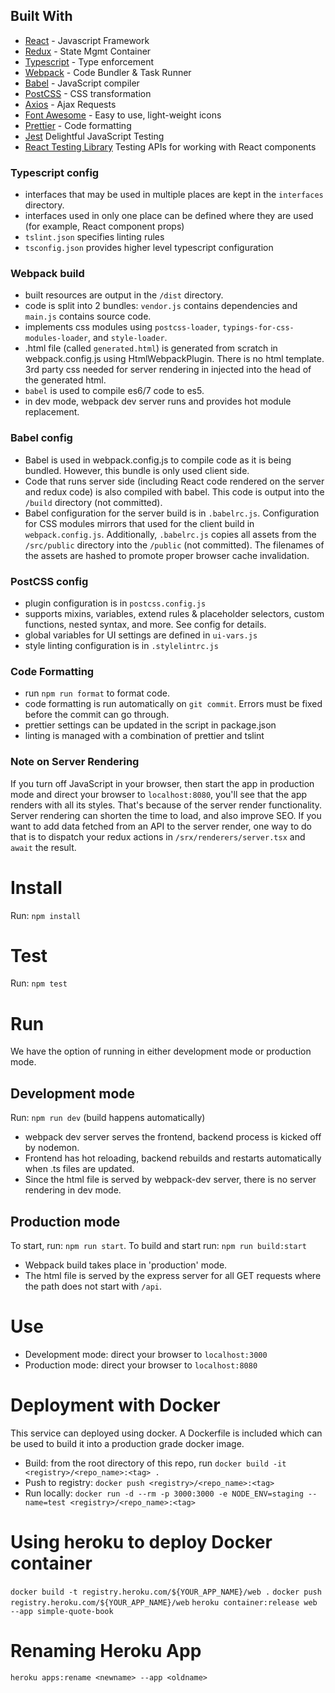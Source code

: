 ## Built With

- [React](https://reactjs.org/docs/hello-world.html) - Javascript Framework
- [Redux](https://redux.js.org/) - State Mgmt Container
- [Typescript](http://www.typescriptlang.org/) - Type enforcement
- [Webpack](https://webpack.js.org/) - Code Bundler & Task Runner
- [Babel](https://babeljs.io/) - JavaScript compiler
- [PostCSS](https://postcss.org/) - CSS transformation
- [Axios](https://www.npmjs.com/package/axios) - Ajax Requests
- [Font Awesome](https://fontawesome.com/how-to-use/on-the-web/using-with/react) - Easy to use, light-weight icons
- [Prettier](https://prettier.io/) - Code formatting
- [Jest](https://jestjs.io/) Delightful JavaScript Testing
- [React Testing Library](https://testing-library.com/docs/react-testing-library/intro) Testing APIs for working with React components

### Typescript config

- interfaces that may be used in multiple places are kept in the `interfaces` directory.
- interfaces used in only one place can be defined where they are used (for example, React component props)
- `tslint.json` specifies linting rules
- `tsconfig.json` provides higher level typescript configuration

### Webpack build

- built resources are output in the `/dist` directory.
- code is split into 2 bundles: `vendor.js` contains dependencies and `main.js` contains source code.
- implements css modules using `postcss-loader`, `typings-for-css-modules-loader`, and `style-loader`.
- .html file (called `generated.html`) is generated from scratch in webpack.config.js using HtmlWebpackPlugin. There is no html template. 3rd party css needed for server rendering in injected into the head of the generated html.
- `babel` is used to compile es6/7 code to es5.
- in dev mode, webpack dev server runs and provides hot module replacement.

### Babel config

- Babel is used in webpack.config.js to compile code as it is being bundled. However, this bundle is only used client side.
- Code that runs server side (including React code rendered on the server and redux code) is also compiled with babel. This code is output into the `/build` directory (not committed).
- Babel configuration for the server build is in `.babelrc.js`. Configuration for CSS modules mirrors that used for the client build in `webpack.config.js`. Additionally, `.babelrc.js` copies all assets from the `/src/public` directory into the `/public` (not committed). The filenames of the assets are hashed to promote proper browser cache invalidation. 

### PostCSS config

- plugin configuration is in `postcss.config.js`
- supports mixins, variables, extend rules & placeholder selectors, custom functions, nested syntax, and more. See config for details.
- global variables for UI settings are defined in `ui-vars.js`
- style linting configuration is in `.stylelintrc.js`

### Code Formatting

- run `npm run format` to format code.
- code formatting is run automatically on `git commit`. Errors must be fixed before the commit can go through.
- prettier settings can be updated in the script in package.json
- linting is managed with a combination of prettier and tslint

### Note on Server Rendering

If you turn off JavaScript in your browser, then start the app in production mode and direct your browser to `localhost:8080`, you'll see that the app renders with all its styles. That's because of the server render functionality. Server rendering can shorten the time to load, and also improve SEO.
If you want to add data fetched from an API to the server render, one way to do that is to dispatch your redux actions in `/srx/renderers/server.tsx` and `await` the result.

# Install

Run: `npm install`

# Test

Run: `npm test`

# Run

We have the option of running in either development mode or production mode.

## Development mode

Run: `npm run dev` (build happens automatically)

- webpack dev server serves the frontend, backend process is kicked off by nodemon.
- Frontend has hot reloading, backend rebuilds and restarts automatically when .ts files are updated.
- Since the html file is served by webpack-dev server, there is no server rendering in dev mode.

## Production mode

To start, run: `npm run start`.
To build and start run: `npm run build:start`

- Webpack build takes place in 'production' mode.
- The html file is served by the express server for all GET requests where the path does not start with `/api`.

# Use

- Development mode: direct your browser to `localhost:3000`
- Production mode: direct your browser to `localhost:8080`

# Deployment with Docker

This service can deployed using docker. A Dockerfile is included which can be used to build it into a production grade docker image.

- Build: from the root directory of this repo, run `docker build -it <registry>/<repo_name>:<tag> .`
- Push to registry: `docker push <registry>/<repo_name>:<tag>`
- Run locally: `docker run -d --rm -p 3000:3000 -e NODE_ENV=staging --name=test <registry>/<repo_name>:<tag>`

# Using heroku to deploy Docker container

`docker build -t registry.heroku.com/${YOUR_APP_NAME}/web .`
`docker push registry.heroku.com/${YOUR_APP_NAME}/web`
`heroku container:release web --app simple-quote-book`

# Renaming Heroku App
`heroku apps:rename <newname> --app <oldname>`